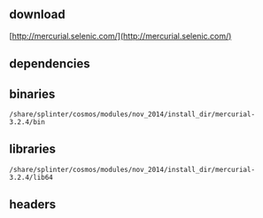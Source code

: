 ## download

[http://mercurial.selenic.com/](http://mercurial.selenic.com/)

## dependencies

## binaries

	/share/splinter/cosmos/modules/nov_2014/install_dir/mercurial-3.2.4/bin

## libraries

	/share/splinter/cosmos/modules/nov_2014/install_dir/mercurial-3.2.4/lib64

## headers

